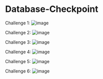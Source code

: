 # Database-Checkpoint
Challenge 1:
![image](https://user-images.githubusercontent.com/96899068/156636419-7ffcb15f-4d6d-43fe-a8d3-993196319a37.png)


Challenge 2:
![image](https://user-images.githubusercontent.com/96899068/156636688-ff141c73-d047-4bb9-b385-ad1a967196c6.png)

Challenge 3:
![image](https://user-images.githubusercontent.com/96899068/156636963-9272157d-c636-475c-9cbf-69d2dd84fed8.png)

Challenge 4:
![image](https://user-images.githubusercontent.com/96899068/156637067-1a98ca0b-4be3-4922-8da0-b1d1cb3db895.png)

Challenge 5:
![image](https://user-images.githubusercontent.com/96899068/156637242-53122509-ec18-4c10-ab0a-5eacf0dc8caf.png)

Challenge 6: 
![image](https://user-images.githubusercontent.com/96899068/156637509-708835b9-dc88-4a46-ac83-e75045dd4a66.png)

